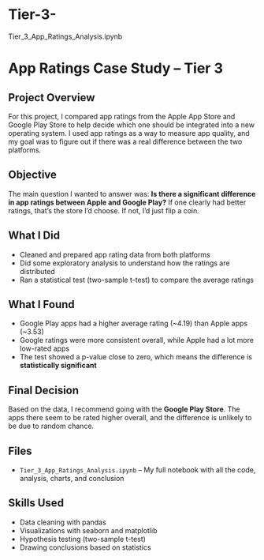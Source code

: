 # Tier-3-
Tier_3_App_Ratings_Analysis.ipynb 
# App Ratings Case Study – Tier 3

## Project Overview
For this project, I compared app ratings from the Apple App Store and Google Play Store to help decide which one should be integrated into a new operating system. I used app ratings as a way to measure app quality, and my goal was to figure out if there was a real difference between the two platforms.

## Objective
The main question I wanted to answer was: **Is there a significant difference in app ratings between Apple and Google Play?** If one clearly had better ratings, that’s the store I’d choose. If not, I’d just flip a coin.

## What I Did
- Cleaned and prepared app rating data from both platforms
- Did some exploratory analysis to understand how the ratings are distributed
- Ran a statistical test (two-sample t-test) to compare the average ratings

## What I Found
- Google Play apps had a higher average rating (~4.19) than Apple apps (~3.53)
- Google ratings were more consistent overall, while Apple had a lot more low-rated apps
- The test showed a p-value close to zero, which means the difference is **statistically significant**

## Final Decision
Based on the data, I recommend going with the **Google Play Store**. The apps there seem to be rated higher overall, and the difference is unlikely to be due to random chance.

## Files
- `Tier_3_App_Ratings_Analysis.ipynb` – My full notebook with all the code, analysis, charts, and conclusion

## Skills Used
- Data cleaning with pandas
- Visualizations with seaborn and matplotlib
- Hypothesis testing (two-sample t-test)
- Drawing conclusions based on statistics
